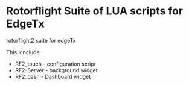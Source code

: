 # Rotorflight Suite of LUA scripts for EdgeTx

rotorflight2 suite for edgeTx

This icnclude
* RF2_touch - configuration script
* RF2-Server - background widget
* RF2_dash - Dashboard widget
